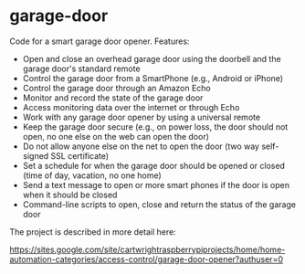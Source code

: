 # garage-door

Code for a smart garage door opener. Features:
  * Open and close an overhead garage door using the doorbell and the garage door's standard remote 
  * Control the garage door from a SmartPhone (e.g., Android or iPhone) 
  * Control the garage door through an Amazon Echo
  * Monitor and record the state of the garage door 
  * Access monitoring data over the internet or through Echo
  * Work with any garage door opener by using a universal remote
  * Keep the garage door secure (e.g., on power loss, the door should not open, no one else on the web can open the door)
  * Do not allow anyone else on the net to open the door (two way self-signed SSL certificate)
  * Set a schedule for when the garage door should be opened or closed (time of day, vacation, no one home)
  * Send a text message to open or more smart phones if the door is open when it should be closed
  * Command-line scripts to open, close and return the status of the garage door

The project is described in more detail here:

https://sites.google.com/site/cartwrightraspberrypiprojects/home/home-automation-categories/access-control/garage-door-opener?authuser=0



